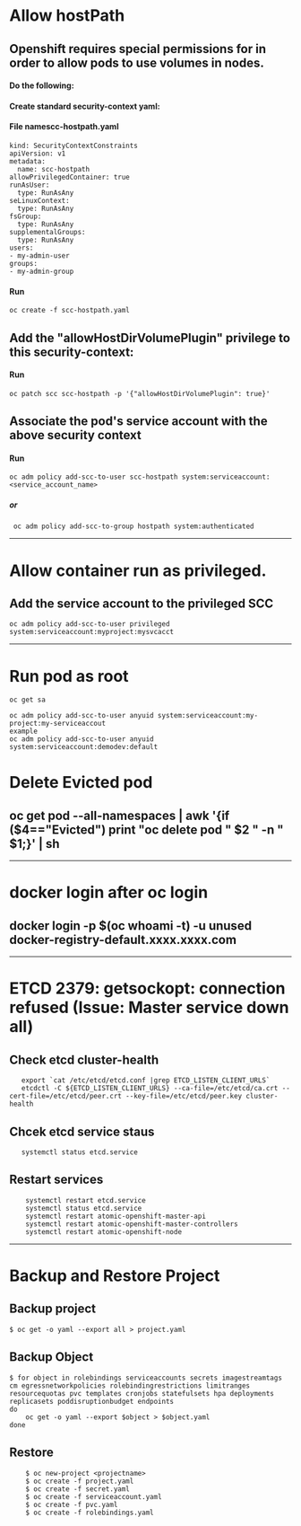 # Allow hostPath
## Openshift requires special permissions for in order to allow pods to use volumes in nodes.

#### Do the following:
#### Create standard security-context yaml:
#### File namescc-hostpath.yaml
    
    kind: SecurityContextConstraints
    apiVersion: v1
    metadata:
      name: scc-hostpath
    allowPrivilegedContainer: true
    runAsUser:
      type: RunAsAny
    seLinuxContext:
      type: RunAsAny
    fsGroup:
      type: RunAsAny
    supplementalGroups:
      type: RunAsAny
    users:
    - my-admin-user
    groups:
    - my-admin-group
    
#### Run
    oc create -f scc-hostpath.yaml

## Add the "allowHostDirVolumePlugin" privilege to this security-context:
#### Run
    oc patch scc scc-hostpath -p '{"allowHostDirVolumePlugin": true}'

## Associate the pod's service account with the above security context
#### Run
    oc adm policy add-scc-to-user scc-hostpath system:serviceaccount:<service_account_name>
##### or
     oc adm policy add-scc-to-group hostpath system:authenticated
     
--------------------------------------------------------------------------------------------------------------------------------

# Allow container run as privileged.
## Add the service account to the privileged SCC
    oc adm policy add-scc-to-user privileged system:serviceaccount:myproject:mysvcacct
--------------------------------------------------------------------------------------------------------------------------------
# Run pod as root
    oc get sa
    
    oc adm policy add-scc-to-user anyuid system:serviceaccount:my-project:my-serviceaccout
    example
    oc adm policy add-scc-to-user anyuid system:serviceaccount:demodev:default


# Delete Evicted pod
## oc get pod --all-namespaces | awk '{if ($4=="Evicted") print "oc delete pod " $2 " -n " $1;}' | sh

--------------------------------------------------------------------------------------------------------------------------------
# docker login after oc login
## docker login -p $(oc whoami -t) -u unused docker-registry-default.xxxx.xxxx.com

--------------------------------------------------------------------------------------------------------------------------------

# ETCD 2379: getsockopt: connection refused (Issue: Master service down all)
## Check etcd cluster-health
       export `cat /etc/etcd/etcd.conf |grep ETCD_LISTEN_CLIENT_URLS`
       etcdctl -C ${ETCD_LISTEN_CLIENT_URLS} --ca-file=/etc/etcd/ca.crt --cert-file=/etc/etcd/peer.crt --key-file=/etc/etcd/peer.key cluster-health

## Chcek etcd service staus
       systemctl status etcd.service
       
## Restart services
        systemctl restart etcd.service
        systemctl status etcd.service
        systemctl restart atomic-openshift-master-api
        systemctl restart atomic-openshift-master-controllers
        systemctl restart atomic-openshift-node
        
--------------------------------------------------------------------------------------------------------------------------------

# Backup and Restore Project
## Backup project
    $ oc get -o yaml --export all > project.yaml
## Backup Object
    $ for object in rolebindings serviceaccounts secrets imagestreamtags cm egressnetworkpolicies rolebindingrestrictions limitranges resourcequotas pvc templates cronjobs statefulsets hpa deployments replicasets poddisruptionbudget endpoints
    do
        oc get -o yaml --export $object > $object.yaml
    done
    
## Restore
        $ oc new-project <projectname>
        $ oc create -f project.yaml
        $ oc create -f secret.yaml
        $ oc create -f serviceaccount.yaml
        $ oc create -f pvc.yaml
        $ oc create -f rolebindings.yaml
